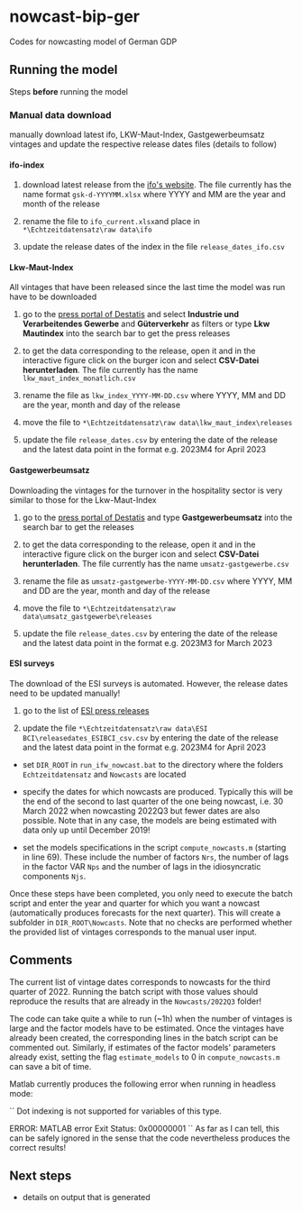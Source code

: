 # nowcast-bip-ger

Codes for nowcasting model of German GDP

## Running the model

Steps **before** running the model

### Manual data download


manually download latest ifo, LKW-Maut-Index, Gastgewerbeumsatz  vintages and update the respective release dates files (details to follow)

#### ifo-index

1. download latest release from the [ifo's website](https://www.ifo.de/umfrage/ifo-geschaeftsklima-deutschland). The file currently has the name format `gsk-d-YYYYMM.xlsx` where YYYY and MM are the year and month of the release

2. rename the file to `ifo_current.xlsx`and place in `*\Echtzeitdatensatz\raw data\ifo` 

3. update the release dates of the index in the file `release_dates_ifo.csv`

#### Lkw-Maut-Index

All vintages that have been released since the last time the model was run have to be downloaded

1. go to the [press portal of Destatis](https://www.destatis.de/DE/Presse/_inhalt.html) and select **Industrie und Verarbeitendes Gewerbe** and **Güterverkehr** as filters or type **Lkw Mautindex** into the search bar to get the press releases

2. to get the data corresponding to the release, open it and in the interactive figure click on the burger icon and select **CSV-Datei herunterladen**. The file currently has the name `lkw_maut_index_monatlich.csv`

3. rename the file as `lkw_index_YYYY-MM-DD.csv` where YYYY, MM and DD are the year, month and day of the release

4. move the file to `*\Echtzeitdatensatz\raw data\lkw_maut_index\releases` 

5. update the file `release_dates.csv` by entering the date of the release and the latest data point in the format e.g. 2023M4 for April 2023 

#### Gastgewerbeumsatz

Downloading the vintages for the turnover in the hospitality sector is very similar to those for the Lkw-Maut-Index

1. go to the [press portal of Destatis](https://www.destatis.de/DE/Presse/_inhalt.html) and type **Gastgewerbeumsatz** into the search bar to get the releases

2. to get the data corresponding to the release, open it and in the interactive figure click on the burger icon and select **CSV-Datei herunterladen**. The file currently has the name `umsatz-gastgewerbe.csv`

3. rename the file as `umsatz-gastgewerbe-YYYY-MM-DD.csv` where YYYY, MM and DD are the year, month and day of the release

4. move the file to `*\Echtzeitdatensatz\raw data\umsatz_gastgewerbe\releases` 

5. update the file `release_dates.csv` by entering the date of the release and the latest data point in the format e.g. 2023M3 for March 2023 

#### ESI surveys

The download of the ESI surveys is automated. However, the release dates need to be updated manually!

1. go to the list of [ESI press releases](https://economy-finance.ec.europa.eu/economic-forecast-and-surveys/business-and-consumer-surveys/download-business-and-consumer-survey-data/press-releases_en)

2. update the file `*\Echtzeitdatensatz\raw data\ESI BCI\releasedates_ESIBCI_csv.csv` by entering the date of the release and the latest data point in the format e.g. 2023M4 for April 2023 

- set `DIR_ROOT` in `run_ifw_nowcast.bat` to the directory where the folders `Echtzeitdatensatz` and `Nowcasts` are located

- specify the dates for which nowcasts are produced. Typically this will be the end of the second to last quarter of the one being nowcast, i.e. 30 March 2022 when nowcasting 2022Q3 but fewer dates are also possible. Note that in any case, the models are being estimated with data only up until December 2019!  

- set the models specifications in the script `compute_nowcasts.m` (starting in line 69). These include the number of factors `Nrs`, the number of lags in the factor VAR `Nps` and the number of lags in the idiosyncratic components `Njs`. 

Once these steps have been completed, you only need to execute the batch script and enter the year and quarter for which you want a nowcast (automatically produces forecasts for the next quarter). This will create a subfolder in `DIR_ROOT\Nowcasts`. Note that no checks are performed whether the provided list of vintages corresponds to the manual user input. 


## Comments 

The current list of vintage dates corresponds to nowcasts for the third quarter of 2022. Running the batch script with those values should reproduce the results that are already in the `Nowcasts/2022Q3` folder!

The code can take quite a while to run (~1h) when the number of vintages is large and the factor models have to be estimated. Once the vintages have already been created, the corresponding lines in the batch script can be commented out. Similarly, if estimates of the factor models' parameters already exist, setting the flag `estimate_models` to 0 in `compute_nowcasts.m` can save a bit of time. 

Matlab currently produces the following error when running in headless mode:

``
Dot indexing is not supported for variables of this type.

ERROR: MATLAB error Exit Status: 0x00000001
``
As far as I can tell, this can be safely ignored in the sense that the code nevertheless produces the correct results! 

## Next steps

- details on output that is generated
